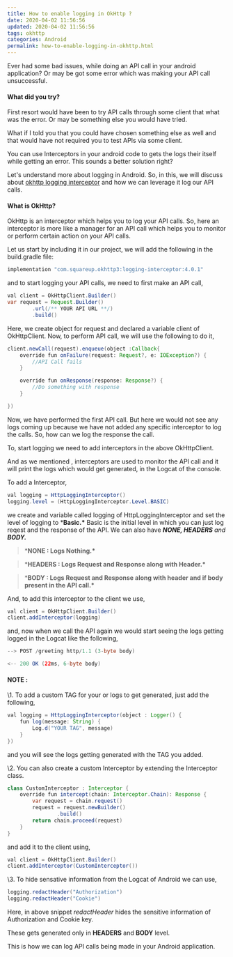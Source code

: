 ```yaml
---
title: How to enable logging in OkHttp ?
date: 2020-04-02 11:56:56
updated: 2020-04-02 11:56:56
tags: okhttp
categories: Android
permalink: how-to-enable-logging-in-okhttp.html
---
```


Ever had some bad issues, while doing an API call in your android application? Or may be got some error which was making your API call unsuccessful.

#### What did you try?

First resort would have been to try API calls through some client that what was the error. Or may be something else you would have tried.

What if I told you that you could have chosen something else as well and that would have not required you to test APIs via some client.

You can use Interceptors in your android code to gets the logs their itself while getting an error. This sounds a better solution right?

Let's understand more about logging in Android. So, in this, we will discuss about [okhttp logging interceptor](https://github.com/square/okhttp/tree/master/okhttp-logging-interceptor) and how we can leverage it log our API calls.

#### What is OkHttp?

OkHttp is an interceptor which helps you to log your API calls. So, here an interceptor is more like a manager for an API call which helps you to monitor or perform certain action on your API calls.

Let us start by including it in our project, we will add the following in the build.gradle file:

```java
implementation "com.squareup.okhttp3:logging-interceptor:4.0.1"
```

and to start logging your API calls, we need to first make an API call,

```java
val client = OkHttpClient.Builder()
var request = Request.Builder()
        .url(/** YOUR API URL **/)
        .build()
```

Here, we create object for request and declared a variable client of OkHttpClient. Now, to perform API call, we will use the following to do it,

```java
client.newCall(request).enqueue(object :Callback{
    override fun onFailure(request: Request?, e: IOException?) {
        //API Call fails
    }

    override fun onResponse(response: Response?) {
        //Do something with response
    }

})
```

Now, we have performed the first API call. But here we would not see any logs coming up because we have not added any specific interceptor to log the calls. So, how can we log the response the call.

To, start logging we need to add interceptors in the above OkHttpClient.

And as we mentioned , interceptors are used to monitor the API call and it will print the logs which would get generated, in the Logcat of the console.

To add a Interceptor,

```java
val logging = HttpLoggingInterceptor()
logging.level = (HttpLoggingInterceptor.Level.BASIC)
```

we create and variable called logging of HttpLoggingInterceptor and set the level of logging to ***Basic.\*** Basic is the initial level in which you can just log reqest and the response of the API. We can also have ***NONE, HEADERS** and **BODY.***

> ***NONE : Logs Nothing.\***

> ***HEADERS : Logs Request and Response along with Header.\***

> ***BODY : Logs Request and Response along with header and if body present in the API call.\***

And, to add this interceptor to the client we use,

```java
val client = OkHttpClient.Builder()
client.addInterceptor(logging)
```

and, now when we call the API again we would start seeing the logs getting logged in the Logcat like the following,

```java
--> POST /greeting http/1.1 (3-byte body)

<-- 200 OK (22ms, 6-byte body)
```

#### **NOTE :**

\1. To add a custom TAG for your or logs to get generated, just add the following,

```java
val logging = HttpLoggingInterceptor(object : Logger() {
    fun log(message: String) {
        Log.d("YOUR TAG", message)
    }
})
```

and you will see the logs getting generated with the TAG you added.

\2. You can also create a custom Interceptor by extending the Interceptor class.

```java
class CustomInterceptor : Interceptor {
    override fun intercept(chain: Interceptor.Chain): Response {
        var request = chain.request()
        request = request.newBuilder()
                .build()
        return chain.proceed(request)
    }
}
```

and add it to the client using,

```java
val client = OkHttpClient.Builder()
client.addInterceptor(CustomInterceptor())
```

\3. To hide sensative information from the Logcat of Android we can use,

```java
logging.redactHeader("Authorization")
logging.redactHeader("Cookie")
```

Here, in above snippet *redactHeader* hides the sensitive information of Authorization and Cookie key.

These gets generated only in **HEADERS** and **BODY** level.

This is how we can log API calls being made in your Android application.